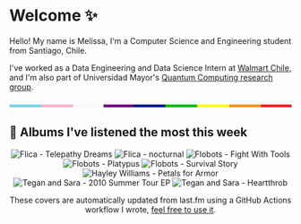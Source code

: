 # Welcome ✨
Hello! My name is Melissa, I'm a Computer Science and Engineering student from Santiago, Chile.

I've worked as a Data Engineering and Data Science Intern at [Walmart Chile](https://github.com/walmartdigital/), and I'm also part of Universidad Mayor's [Quantum Computing research group](https://www.diariomayor.cl/ciencia-um/docentes-y-estudiantes-crean-el-primer-grupo-de-computacion-cuantica-u-mayor.html).

<img src="hr.png" width="100%" height="5px">

## 🎵 Albums I've listened the most this week
<!-- lastfm -->
<p align="center"><img src="https://lastfm.freetls.fastly.net/i/u/64s/b308b16abe6a47c28be712fa5416c75f.jpg" title="Flica - Telepathy Dreams"> <img src="https://lastfm.freetls.fastly.net/i/u/64s/98a4eb862df74117bec2f509c8c13f3b.jpg" title="Flica - nocturnal"> <img src="https://lastfm.freetls.fastly.net/i/u/64s/347730a9e75c48f8b4c3fd9e09dd4c78.png" title="Flobots - Fight With Tools"> <img src="https://lastfm.freetls.fastly.net/i/u/64s/94f945f8892a45729a53ad76bbd7db52.jpg" title="Flobots - Platypus"> <img src="https://lastfm.freetls.fastly.net/i/u/64s/76daa18638a94c5f81c0990454655584.png" title="Flobots - Survival Story"> <img src="https://lastfm.freetls.fastly.net/i/u/64s/9200892f8e5731de0f5052433d286345.jpg" title="Hayley Williams - Petals for Armor"> <img src="https://lastfm.freetls.fastly.net/i/u/64s/a387e31a71604dd2b80c38670d0e221b.png" title="Tegan and Sara - 2010 Summer Tour EP"> <img src="https://lastfm.freetls.fastly.net/i/u/64s/56f3ee37f9fd44959c0d4ed3faae0939.png" title="Tegan and Sara - Heartthrob"> </p>

<p align="center">These covers are automatically updated from last.fm using a GitHub Actions workflow I wrote, <a href="https://github.com/marketplace/actions/lastfm-to-markdown">feel free to use it</a>.</p>
